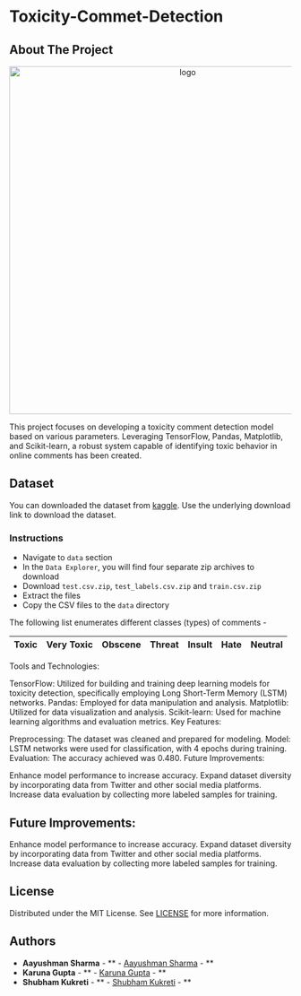 # Toxicity-Commet-Detection

## About The Project
<p align="center">
  <img width="621" alt="logo" src="https://user-images.githubusercontent.com/76659596/105877123-eb112280-5fff-11eb-9425-8432e693f92e.png">
</p>

This project focuses on developing a toxicity comment detection model based on various parameters. Leveraging TensorFlow, Pandas, Matplotlib, and Scikit-learn, a robust system capable of identifying toxic behavior in online comments has been created.

## Dataset

You can downloaded the dataset from [kaggle](https://www.kaggle.com/c/jigsaw-toxic-comment-classification-challenge). Use the underlying download link to download the dataset.

### Instructions

* Navigate to `data` section
* In the `Data Explorer`, you will find four separate zip archives to download
* Download `test.csv.zip`, `test_labels.csv.zip` and `train.csv.zip`
* Extract the files
* Copy the CSV files to the `data` directory

The following list enumerates different classes (types) of comments -

| Toxic | Very Toxic | Obscene | Threat | Insult | Hate | Neutral |
|-------|------------|---------|--------|--------|------|---------|


Tools and Technologies:

TensorFlow: Utilized for building and training deep learning models for toxicity detection, specifically employing Long Short-Term Memory (LSTM) networks.
Pandas: Employed for data manipulation and analysis.
Matplotlib: Utilized for data visualization and analysis.
Scikit-learn: Used for machine learning algorithms and evaluation metrics.
Key Features:

Preprocessing: The dataset was cleaned and prepared for modeling.
Model: LSTM networks were used for classification, with 4 epochs during training.
Evaluation: The accuracy achieved was 0.480.
Future Improvements:

Enhance model performance to increase accuracy.
Expand dataset diversity by incorporating data from Twitter and other social media platforms.
Increase data evaluation by collecting more labeled samples for training.

## Future Improvements:

Enhance model performance to increase accuracy.
Expand dataset diversity by incorporating data from Twitter and other social media platforms.
Increase data evaluation by collecting more labeled samples for training.

## License

Distributed under the MIT License. See [LICENSE](https://github.com/ShaanCoding/ReadME-Generator/blob/main/LICENSE.md) for more information.

## Authors

* **Aayushman Sharma** - ** - [Aayushman Sharma](https://github.com/ShaanCoding/) - **
* **Karuna Gupta** - ** - [Karuna Gupta]() - **
* **Shubham Kukreti** - ** - [Shubham Kukreti]() - **
